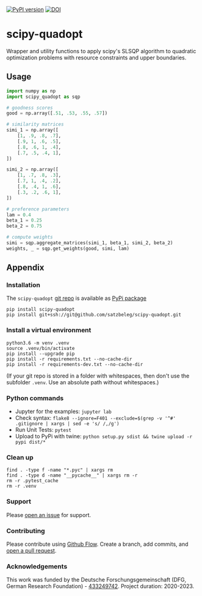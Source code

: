 [![PyPI version](https://badge.fury.io/py/scipy-quadopt.svg)](https://badge.fury.io/py/scipy-quadopt)
[![DOI](https://zenodo.org/badge/355471428.svg)](https://zenodo.org/badge/latestdoi/355471428)

# scipy-quadopt
Wrapper and utility functions to apply scipy's SLSQP algorithm to quadratic optimization problems with resource constraints and upper boundaries.

## Usage

```py
import numpy as np
import scipy_quadopt as sqp

# goodness scores
good = np.array([.51, .53, .55, .57])

# similarity matrices
simi_1 = np.array([
    [1, .9, .8, .7],
    [.9, 1, .6, .5],
    [.8, .6, 1, .4],
    [.7, .5, .4, 1],
])

simi_2 = np.array([
    [1, .7, .8, .3],
    [.7, 1, .4, .2],
    [.8, .4, 1, .6],
    [.3, .2, .6, 1],
])

# preference parameters
lam = 0.4
beta_1 = 0.25
beta_2 = 0.75

# compute weights
simi = sqp.aggregate_matrices(simi_1, beta_1, simi_2, beta_2)
weights, _ = sqp.get_weights(good, simi, lam)
```

## Appendix

### Installation
The `scipy-quadopt` [git repo](http://github.com/satzbeleg/scipy-quadopt) is available as [PyPi package](https://pypi.org/project/scipy-quadopt)

```
pip install scipy-quadopt
pip install git+ssh://git@github.com/satzbeleg/scipy-quadopt.git
```

### Install a virtual environment

```
python3.6 -m venv .venv
source .venv/bin/activate
pip install --upgrade pip
pip install -r requirements.txt --no-cache-dir
pip install -r requirements-dev.txt --no-cache-dir
```

(If your git repo is stored in a folder with whitespaces, then don't use the subfolder `.venv`. Use an absolute path without whitespaces.)

### Python commands

* Jupyter for the examples: `jupyter lab`
* Check syntax: `flake8 --ignore=F401 --exclude=$(grep -v '^#' .gitignore | xargs | sed -e 's/ /,/g')`
* Run Unit Tests: `pytest`
* Upload to PyPi with twine: `python setup.py sdist && twine upload -r pypi dist/*`

### Clean up 

```
find . -type f -name "*.pyc" | xargs rm
find . -type d -name "__pycache__" | xargs rm -r
rm -r .pytest_cache
rm -r .venv
```


### Support
Please [open an issue](https://github.com/satzbeleg/scipy-quadopt/issues/new) for support.


### Contributing
Please contribute using [Github Flow](https://guides.github.com/introduction/flow/). Create a branch, add commits, and [open a pull request](https://github.com/satzbeleg/scipy-quadopt/compare/).


### Acknowledgements
This work was funded by the Deutsche Forschungsgemeinschaft (DFG, German Research Foundation) - [433249742](https://gepris.dfg.de/gepris/projekt/433249742). Project duration: 2020-2023.
